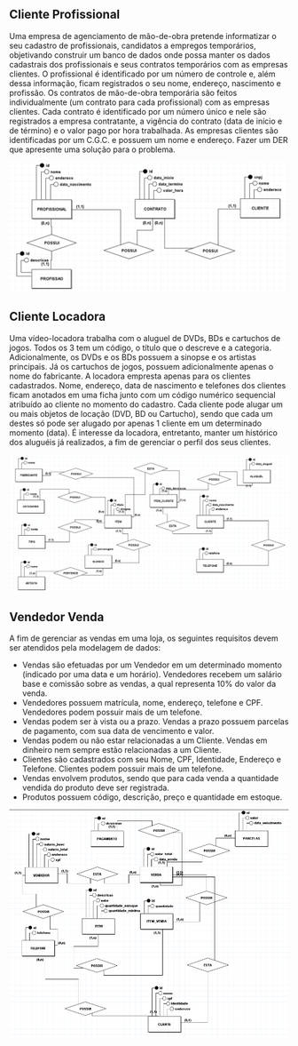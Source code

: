 ## Cliente Profissional

Uma empresa de agenciamento de mão-de-obra pretende informatizar o seu cadastro de profissionais, candidatos a empregos temporários, objetivando construir um banco de dados onde possa manter os dados cadastrais dos profissionais e seus contratos temporários com as empresas clientes. O profissional é identificado por um número de controle e, além dessa informação, ficam registrados o seu nome, endereço, nascimento e profissão. 
Os contratos de mão-de-obra temporária são feitos individualmente (um contrato para cada profissional) com as empresas clientes. Cada contrato é identificado por um número único e nele são registrados a empresa contratante, a vigência do contrato (data de início e de término) e o valor pago por hora trabalhada. 
As empresas clientes são identificadas por um C.G.C. e possuem um nome e endereço. 
Fazer um DER que apresente uma solução para o problema.

![Cliente Profissional](../assets/images/cliente-profissional.png)

## Cliente Locadora

Uma vídeo-locadora trabalha com o aluguel de DVDs, BDs e cartuchos de jogos. Todos os 3 tem um código, o título que o descreve e a categoria. Adicionalmente, os DVDs e os BDs possuem a sinopse e os artistas principais. Já os cartuchos de jogos, possuem adicionalmente apenas o nome do fabricante. 
A locadora empresta apenas para os clientes cadastrados. Nome, endereço, data de nascimento e telefones dos clientes ficam anotados em uma ficha junto com um código numérico sequencial atribuído ao cliente no momento do cadastro. 
Cada cliente pode alugar um ou mais objetos de locação (DVD, BD ou Cartucho), sendo que cada um destes só pode ser alugado por apenas 1 cliente em um determinado momento (data). É interesse da locadora, entretanto, manter um histórico dos aluguéis já realizados, a fim de gerenciar o perfil dos seus clientes.

![Cliente Locadora](../assets/images/cliente-locadora.png)

## Vendedor Venda

A fim de gerenciar as vendas em uma loja, os seguintes requisitos devem ser atendidos pela modelagem de dados:
- Vendas são efetuadas por um Vendedor em um determinado momento (indicado por uma data e um horário). Vendedores recebem um salário base e comissão sobre as vendas, a qual representa 10% do valor da venda.
- Vendedores possuem matrícula, nome, endereço, telefone e CPF. Vendedores podem possuir mais de um telefone.
- Vendas podem ser à vista ou a prazo. Vendas a prazo possuem parcelas de pagamento, com sua data de vencimento e valor.
- Vendas podem ou não estar relacionadas a um Cliente. Vendas em dinheiro nem sempre estão relacionadas a um Cliente.
- Clientes são cadastrados com seu Nome, CPF, Identidade, Endereço e Telefone. Clientes podem possuir mais de um telefone.
- Vendas envolvem produtos, sendo que para cada venda a quantidade vendida do produto deve ser registrada.
- Produtos possuem código, descrição, preço e quantidade em estoque.

![Vendedor Venda](../assets/images/vendedor-venda.png)
